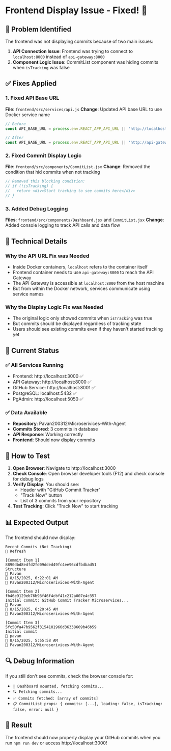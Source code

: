 # Frontend Display Issue - Fixed! 🎉

## 🐛 **Problem Identified**

The frontend was not displaying commits because of two main issues:

1. **API Connection Issue**: Frontend was trying to connect to `localhost:8000` instead of `api-gateway:8000`
2. **Component Logic Issue**: CommitList component was hiding commits when `isTracking` was false

## ✅ **Fixes Applied**

### **1. Fixed API Base URL**
**File**: `frontend/src/services/api.js`
**Change**: Updated API base URL to use Docker service name
```javascript
// Before
const API_BASE_URL = process.env.REACT_APP_API_URL || 'http://localhost:8000';

// After  
const API_BASE_URL = process.env.REACT_APP_API_URL || 'http://api-gateway:8000';
```

### **2. Fixed Commit Display Logic**
**File**: `frontend/src/components/CommitList.jsx`
**Change**: Removed the condition that hid commits when not tracking
```javascript
// Removed this blocking condition:
// if (!isTracking) {
//   return <div>Start tracking to see commits here</div>
// }
```

### **3. Added Debug Logging**
**Files**: `frontend/src/components/Dashboard.jsx` and `CommitList.jsx`
**Change**: Added console logging to track API calls and data flow

## 🔧 **Technical Details**

### **Why the API URL Fix was Needed**
- Inside Docker containers, `localhost` refers to the container itself
- Frontend container needs to use `api-gateway:8000` to reach the API Gateway
- The API Gateway is accessible at `localhost:8000` from the host machine
- But from within the Docker network, services communicate using service names

### **Why the Display Logic Fix was Needed**
- The original logic only showed commits when `isTracking` was true
- But commits should be displayed regardless of tracking state
- Users should see existing commits even if they haven't started tracking yet

## 🚀 **Current Status**

### **✅ All Services Running**
- Frontend: http://localhost:3000 ✅
- API Gateway: http://localhost:8000 ✅
- GitHub Service: http://localhost:8001 ✅
- PostgreSQL: localhost:5432 ✅
- PgAdmin: http://localhost:5050 ✅

### **✅ Data Available**
- **Repository**: Pavan200312/Microserivices-With-Agent
- **Commits Stored**: 3 commits in database
- **API Response**: Working correctly
- **Frontend**: Should now display commits

## 🎯 **How to Test**

1. **Open Browser**: Navigate to http://localhost:3000
2. **Check Console**: Open browser developer tools (F12) and check console for debug logs
3. **Verify Display**: You should see:
   - Header with "GitHub Commit Tracker"
   - "Track Now" button
   - List of 3 commits from your repository
4. **Test Tracking**: Click "Track Now" to start tracking

## 📊 **Expected Output**

The frontend should now display:
```
Recent Commits (Not Tracking)
🔄 Refresh

[Commit Item 1]
8890dbd8edfd2fd09dded49fc4ee96cdfbdbad51
Structure
👤 Pavan
📅 8/15/2025, 6:22:01 AM
📁 Pavan200312/Microserivices-With-Agent

[Commit Item 2]
fb46e9129eb76b93f46f4cbf41c212a007e4c357
Initial commit: GitHub Commit Tracker Microservices...
👤 Pavan
📅 8/15/2025, 6:20:45 AM
📁 Pavan200312/Microserivices-With-Agent

[Commit Item 3]
5fc50fa47b9562f3154101966d36338609b46b59
Initial commit
👤 pavan
📅 8/15/2025, 5:55:58 AM
📁 Pavan200312/Microserivices-With-Agent
```

## 🔍 **Debug Information**

If you still don't see commits, check the browser console for:
- `🚀 Dashboard mounted, fetching commits...`
- `🔍 Fetching commits...`
- `✅ Commits fetched: [array of commits]`
- `📋 CommitList props: { commits: [...], loading: false, isTracking: false, error: null }`

## 🎉 **Result**

The frontend should now properly display your GitHub commits when you run `npm run dev` or access http://localhost:3000!
